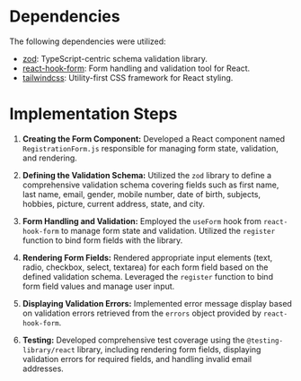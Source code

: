 # Dependencies

The following dependencies were utilized:

- [zod](https://github.com/colinhacks/zod): TypeScript-centric schema validation library.
- [react-hook-form](https://react-hook-form.com/): Form handling and validation tool for React.
- [tailwindcss](https://tailwindcss.com/): Utility-first CSS framework for React styling.

# Implementation Steps

1. **Creating the Form Component:** Developed a React component named `RegistrationForm.js` responsible for managing form state, validation, and rendering.

2. **Defining the Validation Schema:** Utilized the `zod` library to define a comprehensive validation schema covering fields such as first name, last name, email, gender, mobile number, date of birth, subjects, hobbies, picture, current address, state, and city.

3. **Form Handling and Validation:** Employed the `useForm` hook from `react-hook-form` to manage form state and validation. Utilized the `register` function to bind form fields with the library.

4. **Rendering Form Fields:** Rendered appropriate input elements (text, radio, checkbox, select, textarea) for each form field based on the defined validation schema. Leveraged the `register` function to bind form field values and manage user input.

5. **Displaying Validation Errors:** Implemented error message display based on validation errors retrieved from the `errors` object provided by `react-hook-form`.

6. **Testing:** Developed comprehensive test coverage using the `@testing-library/react` library, including rendering form fields, displaying validation errors for required fields, and handling invalid email addresses.
